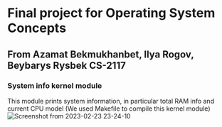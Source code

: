# Final project for Operating System Concepts
## From Azamat Bekmukhanbet, Ilya Rogov, Beybarys Rysbek CS-2117
### System info kernel module
This module prints system information, in particular total RAM info and current CPU model
(We used Makefile to compile this kernel module)
![Screenshot from 2023-02-23 23-24-10](https://user-images.githubusercontent.com/96227881/221101400-6ac99034-a4ca-4fb4-84d5-323317948187.png)
